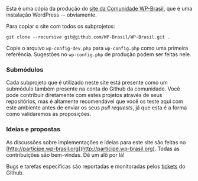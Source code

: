 Esta é uma cópia da produção do [site da Comunidade
WP-Brasil](http://wp-brasil.org), que é uma instalação WordPress -- obviamente.

Para copiar o site com todos os subprojetos:

    git clone --recursive git@github.com/WP-Brasil/WP-Brasil.git .

Copie o arquivo `wp-config-dev.php` para `wp-config.php` como uma primeira
referência. Sugestões no `wp-config.php` de produção podem ser feitas nele.

### Submódulos

Cada subprojeto que é utilizado neste site está presente como um submódulo
também presente na conta do Github da comunidade. Você pode contribuir
diretamente com estes projetos através de seus repositórios, mas é altamente
recomendável que você os teste aqui com este ambiente antes de enviar os seus
_pull requests_, já que esta é a forma como validaremos as proposições.

### Ideias e propostas

As discussões sobre implementações e ideias para este site são feitas no
[http://participe.wp-brasil.org](http://participe.wp-brasil.org). Todas as
contribuições são bem-vindas. Dê um alô por lá!

Bugs e tarefas específicas são reportadas e monitoradas pelos
[tickets](/tickets) do Github.
